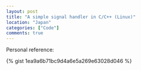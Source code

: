 ```yaml
---
layout: post
title: "A simple signal handler in C/C++ (Linux)"
location: "Japan"
categories: ["Code"]
comments: true
---
```


Personal reference:

{% gist 1ea9a6b71bc9d4a6e5a269e63028d046 %}
